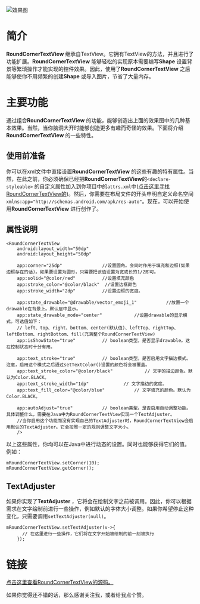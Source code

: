 

![效果图](http://ogemdlrap.bkt.clouddn.com/%E5%B1%8F%E5%B9%95%E5%BF%AB%E7%85%A7%202017-02-08%2017.59.28.png)
# 简介
**RoundCornerTextView** 继承自TextView。它拥有TextView的方法，并且进行了功能扩展。**RoundCornerTextView** 能够轻松的实现原本需要编写**Shape** 设置背景等繁琐操作才能实现的控件效果。因此，使用了**RoundCornerTextView** 之后能够使你不用频繁的创建**Shape** 或导入图片，节省了大量内存。

# 主要功能
通过组合**RoundCornerTextView** 的功能，能够创造出上面的效果图中的几种基本效果。当然，当你脑洞大开时能够创造更多有趣而奇怪的效果。下面将介绍**RoundCornerTextView** 的一些特性。    
  
## 使用前准备
你可以在xml文件中直接设置**RoundCornerTextView** 的这些有趣的特有属性。当然，在此之前，你必须确保已经把**RoundCornerTextView**的`<declare-styleable>` 的自定义属性加入到你项目中的`attrs.xml`中([点击这里寻找RoundCornerTextView的<declare-styleable>](https://github.com/chenBingX/CoorChiceLibOne/blob/master/app/src/main/res/values/attrs.xml))。然后，你需要在布局文件的开头申明自定义命名空间`xmlns:app="http://schemas.android.com/apk/res-auto"`。现在，可以开始使用**RoundCornerTextView** 进行创作了。  

## 属性说明
```
<RoundCornerTextView
    android:layout_width="50dp"
    android:layout_height="50dp"
    
    app:corner="25dp"               //设置圆角。会同时作用于填充和边框(如果边框存在的话)。如果要设置为圆形，只需要把该值设置为宽或长的1/2即可。
    app:solid="@color/red"          //设置填充颜色
    app:stroke_color="@color/black"  //设置边框颜色
    app:stroke_width="2dp"          //设置边框的宽度。

    app:state_drawable="@drawable/vector_emoji_1"           //放置一个drawable在背景上。默认居中显示。
    app:state_drawable_mode="center"            //设置drawable的显示模式。可选值如下：
    // left、top、right、bottom、center(默认值)、leftTop、rightTop、leftBottom、rightBottom、fill(充满整个RoundCornerTextView)
    app:isShowState="true"          // boolean类型。是否显示drawable。这在控制状态时十分有用。

    app:text_stroke="true"          // boolean类型。是否启用文字描边模式。注意，启用这个模式之后通过setTextColor()设置的颜色将会被覆盖。
    app:text_stroke_color="@color/black"            // 文字的描边颜色。默认为Color.BLACK。
    app:text_stroke_width="1dp"             // 文字描边的宽度。
    app:text_fill_color="@color/blue"           // 文字填充的颜色。默认为Color.BLACK。

    app:autoAdjust="true"           // boolean类型。是否启用自动调整功能。具体调整什么，需要在Java中为RoundCornerTextView实现一个TextAdjuster。
    //当你启用这个功能而没有实现自己的TextAdjuster时，RoundCornerTextView会启用默认的TextAdjuster。它会按照一定的规则调整文字大小。
    />

```
以上这些属性，你均可以在Java中进行动态的设置。同时也能够获得它们的值。例如：
```
mRoundCornerTextView.setCorner(10);
mRoundCornerTextView.getCorner();
```

## TextAdjuster

如果你实现了**TextAdjuster** ，它将会在绘制文字之前被调用。因此，你可以根据需求在文字绘制前进行一些操作，例如默认的字体大小调整。如果你希望停止这种变化，只需要调用`setTextAdjuster(null)`。
```
mRoundCornerTextView.setTextAdjuster(v->{
      // 在这里进行一些操作，它们将在文字开始被绘制的前一刻被执行
    });
```

# 链接
[点击这里查看RoundCornerTextView的源码。](https://github.com/chenBingX/CoorChiceLibOne/blob/master/app/src/main/java/com/chenbing/coorchicelibone/CustemViews/RoundCornerTextView.java)  

如果你觉得还不错的话，那么感谢关注我，或者给我点个赞。